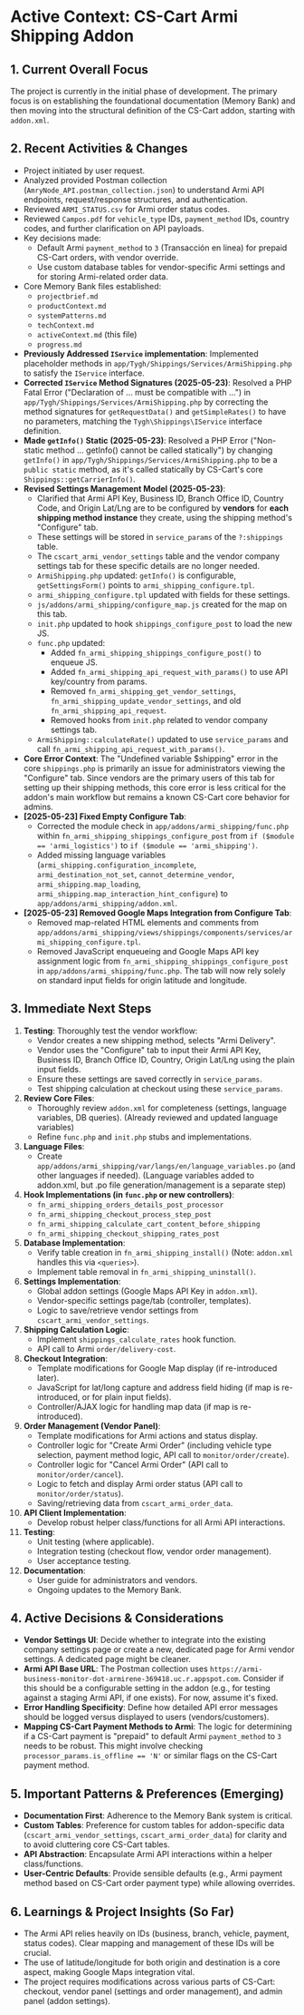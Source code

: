# Active Context: CS-Cart Armi Shipping Addon

## 1. Current Overall Focus
The project is currently in the initial phase of development. The primary focus is on establishing the foundational documentation (Memory Bank) and then moving into the structural definition of the CS-Cart addon, starting with `addon.xml`.

## 2. Recent Activities & Changes
*   Project initiated by user request.
*   Analyzed provided Postman collection (`AmryNode_API.postman_collection.json`) to understand Armi API endpoints, request/response structures, and authentication.
*   Reviewed `ARMI_STATUS.csv` for Armi order status codes.
*   Reviewed `Campos.pdf` for `vehicle_type` IDs, `payment_method` IDs, country codes, and further clarification on API payloads.
*   Key decisions made:
    *   Default Armi `payment_method` to `3` (Transacción en linea) for prepaid CS-Cart orders, with vendor override.
    *   Use custom database tables for vendor-specific Armi settings and for storing Armi-related order data.
*   Core Memory Bank files established:
    *   `projectbrief.md`
    *   `productContext.md`
    *   `systemPatterns.md`
    *   `techContext.md`
    *   `activeContext.md` (this file)
    *   `progress.md`
*   **Previously Addressed `IService` implementation**: Implemented placeholder methods in `app/Tygh/Shippings/Services/ArmiShipping.php` to satisfy the `IService` interface.
*   **Corrected `IService` Method Signatures (2025-05-23)**: Resolved a PHP Fatal Error ("Declaration of ... must be compatible with ...") in `app/Tygh/Shippings/Services/ArmiShipping.php` by correcting the method signatures for `getRequestData()` and `getSimpleRates()` to have no parameters, matching the `Tygh\Shippings\IService` interface definition.
*   **Made `getInfo()` Static (2025-05-23)**: Resolved a PHP Error ("Non-static method ... getInfo() cannot be called statically") by changing `getInfo()` in `app/Tygh/Shippings/Services/ArmiShipping.php` to be a `public static` method, as it's called statically by CS-Cart's core `Shippings::getCarrierInfo()`.
*   **Revised Settings Management Model (2025-05-23)**:
    *   Clarified that Armi API Key, Business ID, Branch Office ID, Country Code, and Origin Lat/Lng are to be configured by **vendors** for **each shipping method instance** they create, using the shipping method's "Configure" tab.
    *   These settings will be stored in `service_params` of the `?:shippings` table.
    *   The `cscart_armi_vendor_settings` table and the vendor company settings tab for these specific details are no longer needed.
    *   `ArmiShipping.php` updated: `getInfo()` is configurable, `getSettingsForm()` points to `armi_shipping_configure.tpl`.
    *   `armi_shipping_configure.tpl` updated with fields for these settings.
    *   `js/addons/armi_shipping/configure_map.js` created for the map on this tab.
    *   `init.php` updated to hook `shippings_configure_post` to load the new JS.
    *   `func.php` updated:
        *   Added `fn_armi_shipping_shippings_configure_post()` to enqueue JS.
        *   Added `fn_armi_shipping_api_request_with_params()` to use API key/country from params.
        *   Removed `fn_armi_shipping_get_vendor_settings`, `fn_armi_shipping_update_vendor_settings`, and old `fn_armi_shipping_api_request`.
        *   Removed hooks from `init.php` related to vendor company settings tab.
    *   `ArmiShipping::calculateRate()` updated to use `service_params` and call `fn_armi_shipping_api_request_with_params()`.
*   **Core Error Context**: The "Undefined variable $shipping" error in the core `shippings.php` is primarily an issue for administrators viewing the "Configure" tab. Since vendors are the primary users of this tab for setting up their shipping methods, this core error is less critical for the addon's main workflow but remains a known CS-Cart core behavior for admins.
*   **[2025-05-23] Fixed Empty Configure Tab**:
    *   Corrected the module check in `app/addons/armi_shipping/func.php` within `fn_armi_shipping_shippings_configure_post` from `if ($module == 'armi_logistics')` to `if ($module == 'armi_shipping')`.
    *   Added missing language variables (`armi_shipping.configuration_incomplete`, `armi_destination_not_set`, `cannot_determine_vendor`, `armi_shipping.map_loading`, `armi_shipping.map_interaction_hint_configure`) to `app/addons/armi_shipping/addon.xml`.
*   **[2025-05-23] Removed Google Maps Integration from Configure Tab**:
    *   Removed map-related HTML elements and comments from `app/addons/armi_shipping/views/shippings/components/services/armi_shipping_configure.tpl`.
    *   Removed JavaScript enqueueing and Google Maps API key assignment logic from `fn_armi_shipping_shippings_configure_post` in `app/addons/armi_shipping/func.php`. The tab will now rely solely on standard input fields for origin latitude and longitude.

## 3. Immediate Next Steps
1.  **Testing**: Thoroughly test the vendor workflow:
    *   Vendor creates a new shipping method, selects "Armi Delivery".
    *   Vendor uses the "Configure" tab to input their Armi API Key, Business ID, Branch Office ID, Country, Origin Lat/Lng using the plain input fields.
    *   Ensure these settings are saved correctly in `service_params`.
    *   Test shipping calculation at checkout using these `service_params`.
2.  **Review Core Files**:
    *   Thoroughly review `addon.xml` for completeness (settings, language variables, DB queries). (Already reviewed and updated language variables)
    *   Refine `func.php` and `init.php` stubs and implementations.
3.  **Language Files**:
    *   Create `app/addons/armi_shipping/var/langs/en/language_variables.po` (and other languages if needed). (Language variables added to addon.xml, but .po file generation/management is a separate step)
4.  **Hook Implementations (in `func.php` or new controllers)**:
    *   `fn_armi_shipping_orders_details_post_processor`
    *   `fn_armi_shipping_checkout_process_step_post`
    *   `fn_armi_shipping_calculate_cart_content_before_shipping`
    *   `fn_armi_shipping_checkout_shipping_rates_post`
5.  **Database Implementation**:
    *   Verify table creation in `fn_armi_shipping_install()` (Note: `addon.xml` handles this via `<queries>`).
    *   Implement table removal in `fn_armi_shipping_uninstall()`.
6.  **Settings Implementation**:
    *   Global addon settings (Google Maps API Key in `addon.xml`).
    *   Vendor-specific settings page/tab (controller, templates).
    *   Logic to save/retrieve vendor settings from `cscart_armi_vendor_settings`.
7.  **Shipping Calculation Logic**:
    *   Implement `shippings_calculate_rates` hook function.
    *   API call to Armi `order/delivery-cost`.
8.  **Checkout Integration**:
    *   Template modifications for Google Map display (if re-introduced later).
    *   JavaScript for lat/long capture and address field hiding (if map is re-introduced, or for plain input fields).
    *   Controller/AJAX logic for handling map data (if map is re-introduced).
9.  **Order Management (Vendor Panel)**:
    *   Template modifications for Armi actions and status display.
    *   Controller logic for "Create Armi Order" (including vehicle type selection, payment method logic, API call to `monitor/order/create`).
    *   Controller logic for "Cancel Armi Order" (API call to `monitor/order/cancel`).
    *   Logic to fetch and display Armi order status (API call to `monitor/order/status`).
    *   Saving/retrieving data from `cscart_armi_order_data`.
10. **API Client Implementation**:
    *   Develop robust helper class/functions for all Armi API interactions.
11. **Testing**:
    *   Unit testing (where applicable).
    *   Integration testing (checkout flow, vendor order management).
    *   User acceptance testing.
12. **Documentation**:
    *   User guide for administrators and vendors.
    *   Ongoing updates to the Memory Bank.

## 4. Active Decisions & Considerations
*   **Vendor Settings UI**: Decide whether to integrate into the existing company settings page or create a new, dedicated page for Armi vendor settings. A dedicated page might be cleaner.
*   **Armi API Base URL**: The Postman collection uses `https://armi-business-monitor-dot-armirene-369418.uc.r.appspot.com`. Consider if this should be a configurable setting in the addon (e.g., for testing against a staging Armi API, if one exists). For now, assume it's fixed.
*   **Error Handling Specificity**: Define how detailed API error messages should be logged versus displayed to users (vendors/customers).
*   **Mapping CS-Cart Payment Methods to Armi**: The logic for determining if a CS-Cart payment is "prepaid" to default Armi `payment_method` to `3` needs to be robust. This might involve checking `processor_params.is_offline == 'N'` or similar flags on the CS-Cart payment method.

## 5. Important Patterns & Preferences (Emerging)
*   **Documentation First**: Adherence to the Memory Bank system is critical.
*   **Custom Tables**: Preference for custom tables for addon-specific data (`cscart_armi_vendor_settings`, `cscart_armi_order_data`) for clarity and to avoid cluttering core CS-Cart tables.
*   **API Abstraction**: Encapsulate Armi API interactions within a helper class/functions.
*   **User-Centric Defaults**: Provide sensible defaults (e.g., Armi payment method based on CS-Cart order payment type) while allowing overrides.

## 6. Learnings & Project Insights (So Far)
*   The Armi API relies heavily on IDs (business, branch, vehicle, payment, status codes). Clear mapping and management of these IDs will be crucial.
*   The use of latitude/longitude for both origin and destination is a core aspect, making Google Maps integration vital.
*   The project requires modifications across various parts of CS-Cart: checkout, vendor panel (settings and order management), and admin panel (addon settings).
